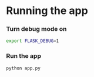 # Running the app

### Turn debug mode on
```bash
export FLASK_DEBUG=1
```

### Run the app
```bash
python app.py
```

